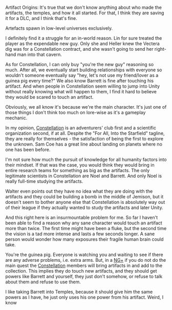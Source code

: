 Artifact Origins: It's true that we don't know anything about who made the artifacts, the temples, and how it all started. For that, I think they are saving it for a DLC, and I think that's fine.

Artefacts spawn in low-level universes exclusively.

I definitely find it a struggle for an in-world reason. Lin for sure treated the player as the expendable new guy. Only she and Heller knew the Vectera dig was for a Constellation contract, and she wasn't going to send her right-hand man into that cavern.

As for Constellation, I can only buy "you're the new guy" reasoning so much. After all, we eventually start building relationships with everyone so wouldn't someone eventually say "hey, let's not use my friend/lover as a guinea pig every time?" We also know Barrett is fine after touching his artifact. And when people in Constellation seem willing to jump into Unity without really knowing what will happen to them, I find it hard to believe they would be scared to touch an artifact.

Obviously, we all know it's because we're the main character. It's just one of those things I don't think too much on lore-wise as it's a gameplay mechanic.

In my opinion, [Constellation](Constellation.md) is an adventurers' club first and a scientific organization second, if at all. Despite the "For All, Into the Starfield" tagline, they are really for themselves - the satisfaction of being the first to explore the unknown. Sam Coe has a great line about landing on planets where no one has been before.

I'm not sure how much the pursuit of knowledge for all humanity factors into their mindset. If that was the case, you would think they would bring in entire research teams for something as big as the artifacts. The only legitimate scientists in Constellation are Noel and Barrett. And only Noel is really full-time studying the artifacts.

Walter even points out they have no idea what they are doing with the artifacts and they could be building a bomb in the middle of Jemison, but it doesn't seem to bother anyone else that Constellation is absolutely way out of their league if they actually wanted to study the artifacts and later Unity.

And this right here is an insurmountable problem for me. So far I haven't been able to find a reason why any sane character would touch an artifact more than twice. The first time might have been a fluke, but the second time the vision is a tad more intense and lasts a few seconds longer. A sane person would wonder how many exposures their fragile human brain could take.

You're the guinea pig. Everyone is watching you and waiting to see if there are any adverse problems, i.e. extra arms. But, in a [NG+](NG+.md) if you do not do the main quest the [Constellation](Constellation.md) members will bring artifacts in and add to the collection. This implies they do touch new artifacts, and they should get powers like Barrett and yourself, they just don't somehow, or refuse to talk about them and refuse to use them.

I like taking Barrett into Temples, because it should give him the same powers as I have, he just only uses his one power from his artifact. Weird, I know